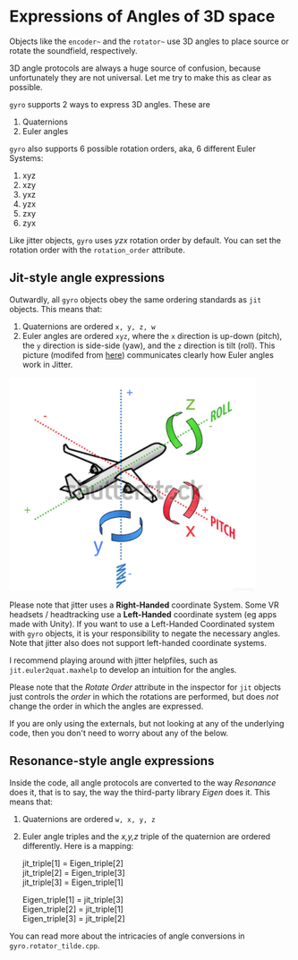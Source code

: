 # Expressions of Angles of 3D space
Objects like the `encoder~` and the `rotator~` use 3D angles to place source or rotate the soundfield, respectively. 

3D angle protocols are always a huge source of confusion, because unfortunately they are not universal. Let me try to make this as clear as possible.

`gyro` supports 2 ways to express 3D angles. These are  
1. Quaternions  
2. Euler angles  

`gyro` also supports 6 possible rotation orders, aka, 6 different Euler Systems:  
1. xyz  
2. xzy  
3. yxz  
4. yzx  
5. zxy  
6. zyx  

Like jitter objects, `gyro` uses _yzx_ rotation order by default. You can set the rotation order with the `rotation_order` attribute. 

## Jit-style angle expressions

Outwardly, all `gyro` objects obey the same ordering standards as `jit` objects. This means that:  
1. Quaternions are ordered `x, y, z, w`  
2. Euler angles are ordered `xyz`, where the `x` direction is up-down (pitch), the `y` direction is side-side (yaw), and the `z` direction is tilt (roll). This picture (modifed from [here](https://www.shutterstock.com/image-vector/aviation-concept-axis-movement-three-dimensional-191329868)) communicates clearly how Euler angles work in Jitter.

![](rollPitchYaw.png)

Please note that jitter uses a **Right-Handed** coordinate System. Some VR headsets / headtracking use a **Left-Handed** coordinate system (eg apps made with Unity). If you want to use a Left-Handed Coordinated system with `gyro` objects, it is your responsibility to negate the necessary angles. Note that jitter also does not support left-handed coordinate systems. 

I recommend playing around with jitter helpfiles, such as `jit.euler2quat.maxhelp` to develop an intuition for the angles. 

Please note that the _Rotate Order_ attribute in the inspector for `jit` objects just controls the _order_ in which the rotations are performed, but does _not_ change the order in which the angles are expressed. 

If you are only using the externals, but not looking at any of the underlying code, then you don't need to worry about any of the below.  

## Resonance-style angle expressions
Inside the code, all angle protocols are converted to the way _Resonance_ does it, that is to say, the way the third-party library _Eigen_ does it. This means that:  
1. Quaternions are ordered `w, x, y, z`
2. Euler angle triples and the _x,y,z_ triple of the quaternion are ordered differently. Here is a mapping: 

	jit_triple[1] = Eigen_triple[2]  
	jit_triple[2] = Eigen_triple[3]  
	jit_triple[3] = Eigen_triple[1]  
 
	Eigen_triple[1] = jit_triple[3]  
	Eigen_triple[2] = jit_triple[1]  
	Eigen_triple[3] = jit_triple[2]   
	
You can read more about the intricacies of angle conversions in `gyro.rotator_tilde.cpp`. 
